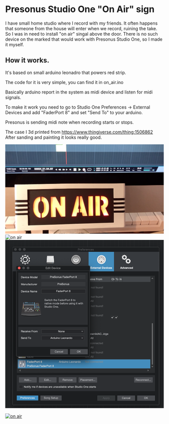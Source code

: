 # Presonus Studio One "On Air" sign

I have small home studio where I record with my friends. It often happens that someone from the house will enter when we record, ruining the take.
So I was in need to install "on air" singal above the door.
There is no such device on the marked that would work with Presonus Studio One, so I made it myself.
 
## How it works.

It's based on small arduino leonadro that powers red strip.

The code for it is very simple, you can find it in on_air.ino
 
Basically arduino report in the system as midi device and listen for midi signals.
 
To make it work you need to go to Studio One Preferences -> External Devices and add "FaderPort 8" and set "Send To" to your arduino.
 
Presonus is sending midi note when recording starts or stops.

The case I 3d printed from https://www.thingiverse.com/thing:1506862
After sanding and painting it looks really good.
 
![on air](on_air_1.png?raw=true)
![on air](on_air_2.jpeg?raw=true)
![on air](on_air_3.png?raw=true)


[![on air](https://img.youtube.com/vi/lTTUIYneBKc/0.jpg)](https://www.youtube.com/watch?v=lTTUIYneBKc)
